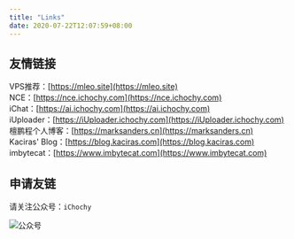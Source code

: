 ```yaml
---
title: "Links"
date: 2020-07-22T12:07:59+08:00
---
```


## 友情链接
VPS推荐：[https://mleo.site](https://mleo.site)  
NCE：[https://nce.ichochy.com](https://nce.ichochy.com)  
iChat：[https://ai.ichochy.com](https://ai.ichochy.com)    
iUploader：[https://iUploader.ichochy.com](https://iUploader.ichochy.com)    
檀鹏程个人博客：[https://marksanders.cn](https://marksanders.cn)  
Kaciras' Blog：[https://blog.kaciras.com](https://blog.kaciras.com)    
imbytecat：[https://www.imbytecat.com](https://www.imbytecat.com)    


## 申请友链
请关注公众号：`iChochy`

![公众号](/wx.jpg)
